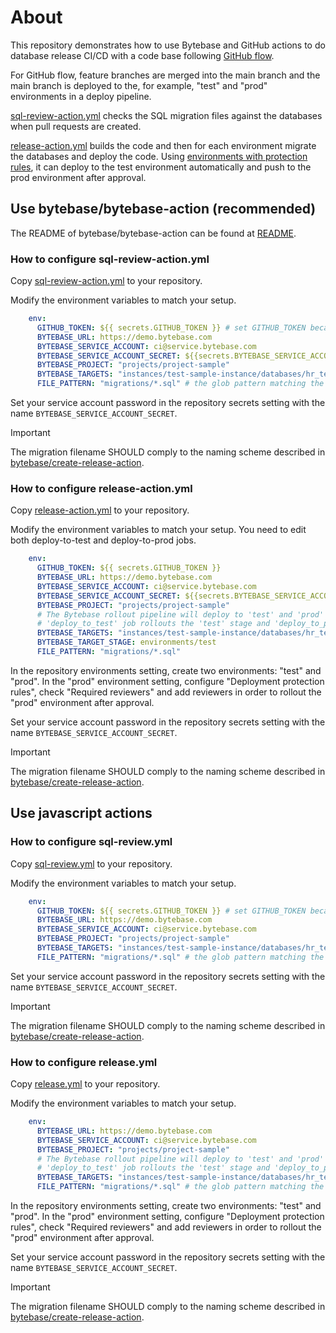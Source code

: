 # About

This repository demonstrates how to use Bytebase and GitHub actions to do database release CI/CD with a code base following [GitHub flow](https://docs.github.com/en/get-started/using-github/github-flow).

For GitHub flow, feature branches are merged into the main branch and the main branch is deployed to the, for example, "test" and "prod" environments in a deploy pipeline.

[sql-review-action.yml](/.github/workflows/sql-review-action.yml) checks the SQL migration files against the databases when pull requests are created.

[release-action.yml](/.github/workflows/release-action.yml) builds the code and then for each environment migrate the databases and deploy the code. Using [environments with protection rules](https://docs.github.com/en/actions/managing-workflow-runs-and-deployments/managing-deployments/managing-environments-for-deployment#required-reviewers), it can deploy to the test environment automatically and push to the prod environment after approval.

## Use bytebase/bytebase-action (recommended)

The README of bytebase/bytebase-action can be found at [README](https://github.com/bytebase/bytebase/blob/main/action/README.md).

### How to configure sql-review-action.yml

Copy [sql-review-action.yml](/.github/workflows/sql-review-action.yml) to your repository.

Modify the environment variables to match your setup.

```yml
    env:
      GITHUB_TOKEN: ${{ secrets.GITHUB_TOKEN }} # set GITHUB_TOKEN because the 'Check release' step needs it to comment the pull request with check results.
      BYTEBASE_URL: https://demo.bytebase.com
      BYTEBASE_SERVICE_ACCOUNT: ci@service.bytebase.com
      BYTEBASE_SERVICE_ACCOUNT_SECRET: ${{secrets.BYTEBASE_SERVICE_ACCOUNT_SECRET}}
      BYTEBASE_PROJECT: "projects/project-sample"
      BYTEBASE_TARGETS: "instances/test-sample-instance/databases/hr_test" # the database targets to check against.
      FILE_PATTERN: "migrations/*.sql" # the glob pattern matching the migration files.
```

Set your service account password in the repository secrets setting with the name `BYTEBASE_SERVICE_ACCOUNT_SECRET`.

> [!IMPORTANT]
> The migration filename SHOULD comply to the naming scheme described in [bytebase/create-release-action](https://github.com/bytebase/create-release-action/tree/main).

### How to configure release-action.yml

Copy [release-action.yml](/.github/workflows/release-action.yml) to your repository.

Modify the environment variables to match your setup.
You need to edit both deploy-to-test and deploy-to-prod jobs.

```yml
    env:
      GITHUB_TOKEN: ${{ secrets.GITHUB_TOKEN }}
      BYTEBASE_URL: https://demo.bytebase.com
      BYTEBASE_SERVICE_ACCOUNT: ci@service.bytebase.com
      BYTEBASE_SERVICE_ACCOUNT_SECRET: ${{secrets.BYTEBASE_SERVICE_ACCOUNT_SECRET}}
      BYTEBASE_PROJECT: "projects/project-sample"
      # The Bytebase rollout pipeline will deploy to 'test' and 'prod' environments.
      # 'deploy_to_test' job rollouts the 'test' stage and 'deploy_to_prod' job rollouts the 'prod' stage.
      BYTEBASE_TARGETS: "instances/test-sample-instance/databases/hr_test,instances/prod-sample-instance/databases/hr_prod"
      BYTEBASE_TARGET_STAGE: environments/test
      FILE_PATTERN: "migrations/*.sql"
```

In the repository environments setting, create two environments: "test" and "prod". In the "prod" environment setting, configure "Deployment protection rules", check "Required reviewers" and add reviewers in order to rollout the "prod" environment after approval.

Set your service account password in the repository secrets setting with the name `BYTEBASE_SERVICE_ACCOUNT_SECRET`.

> [!IMPORTANT]
> The migration filename SHOULD comply to the naming scheme described in [bytebase/create-release-action](https://github.com/bytebase/create-release-action/tree/main).

## Use javascript actions 

### How to configure sql-review.yml

Copy [sql-review.yml](/.github/workflows/sql-review.yml) to your repository.

Modify the environment variables to match your setup.

```yml
    env:
      GITHUB_TOKEN: ${{ secrets.GITHUB_TOKEN }} # set GITHUB_TOKEN because the 'Check release' step needs it to comment the pull request with check results.
      BYTEBASE_URL: https://demo.bytebase.com
      BYTEBASE_SERVICE_ACCOUNT: ci@service.bytebase.com
      BYTEBASE_PROJECT: "projects/project-sample"
      BYTEBASE_TARGETS: "instances/test-sample-instance/databases/hr_test" # the database targets to check against.
      FILE_PATTERN: "migrations/*.sql" # the glob pattern matching the migration files.
```

Set your service account password in the repository secrets setting with the name `BYTEBASE_SERVICE_ACCOUNT_SECRET`.

> [!IMPORTANT]
> The migration filename SHOULD comply to the naming scheme described in [bytebase/create-release-action](https://github.com/bytebase/create-release-action/tree/main).

### How to configure release.yml

Copy [release.yml](/.github/workflows/release.yml) to your repository.

Modify the environment variables to match your setup.

```yml
    env:
      BYTEBASE_URL: https://demo.bytebase.com
      BYTEBASE_SERVICE_ACCOUNT: ci@service.bytebase.com
      BYTEBASE_PROJECT: "projects/project-sample"
      # The Bytebase rollout pipeline will deploy to 'test' and 'prod' environments.
      # 'deploy_to_test' job rollouts the 'test' stage and 'deploy_to_prod' job rollouts the 'prod' stage.
      BYTEBASE_TARGETS: "instances/test-sample-instance/databases/hr_test,instances/prod-sample-instance/databases/hr_prod"
      FILE_PATTERN: "migrations/*.sql" # the glob pattern matching the migration files.
```

In the repository environments setting, create two environments: "test" and "prod". In the "prod" environment setting, configure "Deployment protection rules", check "Required reviewers" and add reviewers in order to rollout the "prod" environment after approval.

Set your service account password in the repository secrets setting with the name `BYTEBASE_SERVICE_ACCOUNT_SECRET`.

> [!IMPORTANT]
> The migration filename SHOULD comply to the naming scheme described in [bytebase/create-release-action](https://github.com/bytebase/create-release-action/tree/main).
